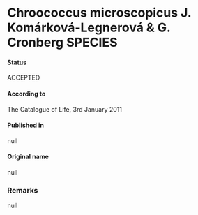 # Chroococcus microscopicus J. Komárková-Legnerová & G. Cronberg SPECIES

#### Status
ACCEPTED

#### According to
The Catalogue of Life, 3rd January 2011

#### Published in
null

#### Original name
null

### Remarks
null